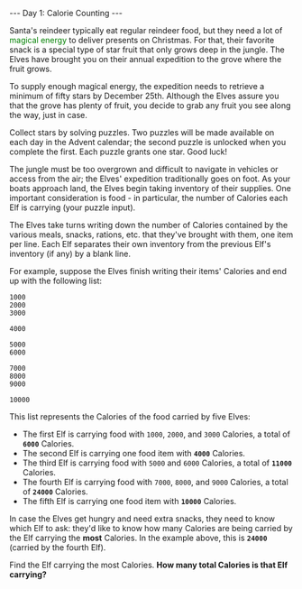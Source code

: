 --- Day 1: Calorie Counting ---

Santa's reindeer typically eat regular reindeer food, but they need a lot of <font color='green'>magical energy</font> to deliver presents on Christmas. For that, their favorite snack is a special type of star fruit that only grows deep in the jungle. The Elves have brought you on their annual expedition to the grove where the fruit grows.

To supply enough magical energy, the expedition needs to retrieve a minimum of fifty stars by December 25th. Although the Elves assure you that the grove has plenty of fruit, you decide to grab any fruit you see along the way, just in case.

Collect stars by solving puzzles. Two puzzles will be made available on each day in the Advent calendar; the second puzzle is unlocked when you complete the first. Each puzzle grants one star. Good luck!

The jungle must be too overgrown and difficult to navigate in vehicles or access from the air; the Elves' expedition traditionally goes on foot. As your boats approach land, the Elves begin taking inventory of their supplies. One important consideration is food - in particular, the number of Calories each Elf is carrying (your puzzle input).

The Elves take turns writing down the number of Calories contained by the various meals, snacks, rations, etc. that they've brought with them, one item per line. Each Elf separates their own inventory from the previous Elf's inventory (if any) by a blank line.

For example, suppose the Elves finish writing their items' Calories and end up with the following list:

    1000
    2000
    3000

    4000

    5000
    6000

    7000
    8000
    9000

    10000

This list represents the Calories of the food carried by five Elves:

- The first Elf is carrying food with <code>1000</code>, <code>2000</code>, and <code>3000</code> Calories, a total of **<code>6000</code>** Calories.
- The second Elf is carrying one food item with **<code>4000</code>** Calories.
- The third Elf is carrying food with <code>5000</code> and <code>6000</code> Calories, a total of **<code>11000</code>** Calories.
- The fourth Elf is carrying food with <code>7000</code>, <code>8000</code>, and <code>9000</code> Calories, a total of **<code>24000</code>** Calories.
- The fifth Elf is carrying one food item with **<code>10000</code>** Calories.

In case the Elves get hungry and need extra snacks, they need to know which Elf to ask: they'd like to know how many Calories are being carried by the Elf carrying the **most** Calories. In the example above, this is **<code>24000</code>** (carried by the fourth Elf).

Find the Elf carrying the most Calories. **How many total Calories is that Elf carrying?**

